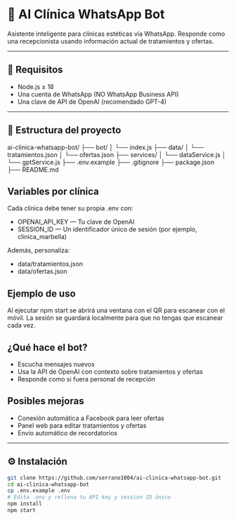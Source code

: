 # 🤖 AI Clínica WhatsApp Bot

Asistente inteligente para clínicas estéticas vía WhatsApp. Responde como una recepcionista usando información actual de tratamientos y ofertas.

---

## 🚀 Requisitos

- Node.js ≥ 18
- Una cuenta de WhatsApp (NO WhatsApp Business API)
- Una clave de API de OpenAI (recomendado GPT-4)

---

## 🧱 Estructura del proyecto

ai-clinica-whatsapp-bot/
├── bot/
│   └── index.js
├── data/
│   └── tratamientos.json
│   └── ofertas.json
├── services/
│   └── dataService.js
│   └── gptService.js
├── .env.example
├── .gitignore
├── package.json
├── README.md


## Variables por clínica

Cada clínica debe tener su propia .env con:
- OPENAI_API_KEY — Tu clave de OpenAI
- SESSION_ID — Un identificador único de sesión (por ejemplo, clinica_marbella)

Además, personaliza:
- data/tratamientos.json
- data/ofertas.json

## Ejemplo de uso

Al ejecutar npm start se abrirá una ventana con el QR para escanear con el móvil. La sesión se guardará localmente para que no tengas que escanear cada vez.

##  ¿Qué hace el bot?
- Escucha mensajes nuevos
- Usa la API de OpenAI con contexto sobre tratamientos y ofertas
- Responde como si fuera personal de recepción

## Posibles mejoras
- Conexión automática a Facebook para leer ofertas
- Panel web para editar tratamientos y ofertas
- Envío automático de recordatorios


---

## ⚙️ Instalación

```bash
git clone https://github.com/serrano1004/ai-clinica-whatsapp-bot.git
cd ai-clinica-whatsapp-bot
cp .env.example .env
# Edita .env y rellena tu API key y session ID único
npm install
npm start
